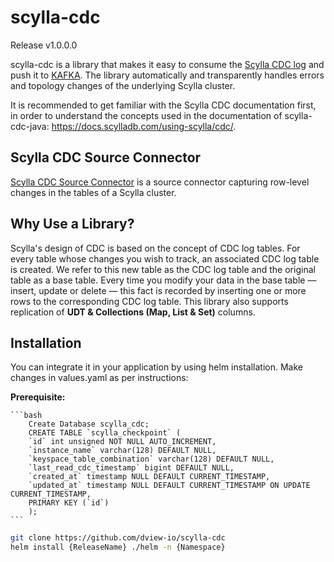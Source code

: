# scylla-cdc
Release v1.0.0.0

scylla-cdc is a library that makes it easy to consume the [Scylla CDC log](https://docs.scylladb.com/using-scylla/cdc/) and push it to [KAFKA](https://kafka.apache.org/). The library automatically and transparently handles errors and topology changes of the underlying Scylla cluster.

It is recommended to get familiar with the Scylla CDC documentation first, in order to understand the concepts used in the documentation of scylla-cdc-java: https://docs.scylladb.com/using-scylla/cdc/.

## Scylla CDC Source Connector
[Scylla CDC Source Connector](https://github.com/scylladb/scylla-cdc-source-connector) is a source connector capturing row-level changes in the tables of a Scylla cluster.

## Why Use a Library?
Scylla's design of CDC is based on the concept of CDC log tables. For every table whose changes you wish to track, an associated CDC log table is created. We refer to this new table as the CDC log table and the original table as a base table. Every time you modify your data in the base table — insert, update or delete — this fact is recorded by inserting one or more rows to the corresponding CDC log table. This library also supports replication of **UDT & Collections (Map, List & Set)** columns. 

## Installation

You can integrate it in your application by using helm installation. Make changes in values.yaml as per instructions:

**Prerequisite:**

    ```bash
        Create Database scylla_cdc;
        CREATE TABLE `scylla_checkpoint` (
        `id` int unsigned NOT NULL AUTO_INCREMENT,
        `instance_name` varchar(128) DEFAULT NULL,
        `keyspace_table_combination` varchar(128) DEFAULT NULL,
        `last_read_cdc_timestamp` bigint DEFAULT NULL,
        `created_at` timestamp NULL DEFAULT CURRENT_TIMESTAMP,
        `updated_at` timestamp NULL DEFAULT CURRENT_TIMESTAMP ON UPDATE CURRENT_TIMESTAMP,
        PRIMARY KEY (`id`)
        );
    ```

```bash
git clone https://github.com/dview-io/scylla-cdc
helm install {ReleaseName} ./helm -n {Namespace}
```

